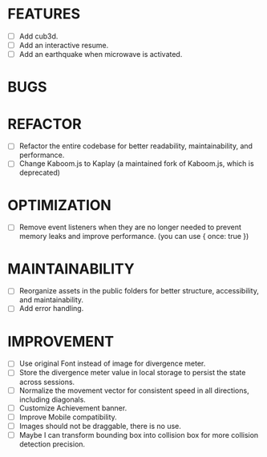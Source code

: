 # FEATURES
- [ ] Add cub3d.
- [ ] Add an interactive resume.
- [ ] Add an earthquake when microwave is activated.

# BUGS

# REFACTOR
- [ ] Refactor the entire codebase for better readability, maintainability, and performance.
- [ ] Change Kaboom.js to Kaplay (a maintained fork of Kaboom.js, which is deprecated)

# OPTIMIZATION
- [ ] Remove event listeners when they are no longer needed to prevent memory leaks and improve performance. (you can use  { once: true })

# MAINTAINABILITY
- [ ] Reorganize assets in the public folders for better structure, accessibility, and maintainability.
- [ ] Add error handling.

# IMPROVEMENT
- [ ] Use original Font instead of image for divergence meter.
- [ ] Store the divergence meter value in local storage to persist the state across sessions.
- [ ] Normalize the movement vector for consistent speed in all directions, including diagonals.
- [ ] Customize Achievement banner.
- [ ] Improve Mobile compatibility.
- [ ] Images should not be draggable, there is no use.
- [ ] Maybe I can transform bounding box into collision box for more collision detection precision.